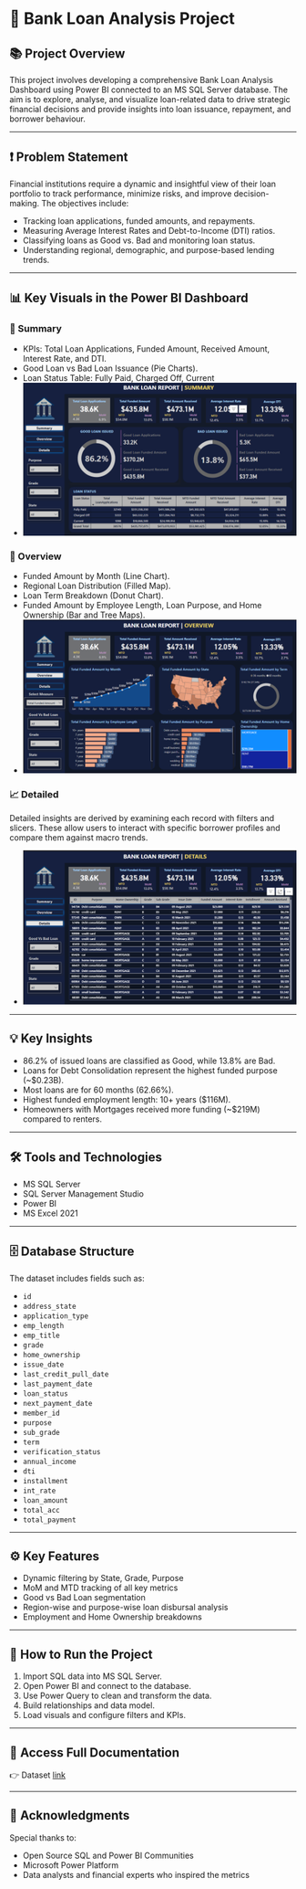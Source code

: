 
# 🏦 Bank Loan Analysis Project


## 📚 Project Overview
This project involves developing a comprehensive Bank Loan Analysis Dashboard using Power BI connected to an MS SQL Server database. The aim is to explore, analyse, and visualize loan-related data to drive strategic financial decisions and provide insights into loan issuance, repayment, and borrower behaviour.

________________________________________
## ❗ Problem Statement
Financial institutions require a dynamic and insightful view of their loan portfolio to track performance, minimize risks, and improve decision-making. The objectives include:
-	Tracking loan applications, funded amounts, and repayments.
-	Measuring Average Interest Rates and Debt-to-Income (DTI) ratios.
-	Classifying loans as Good vs. Bad and monitoring loan status.
-	Understanding regional, demographic, and purpose-based lending trends.

________________________________________
## 📊 Key Visuals in the Power BI Dashboard
### 💼 Summary
- KPIs: Total Loan Applications, Funded Amount, Received Amount, Interest Rate, and DTI.
-	Good Loan vs Bad Loan Issuance (Pie Charts).
-	Loan Status Table: Fully Paid, Charged Off, Current
- ![Project summary](./Images/Summary_Dashboard.png)

### 🔎 Overview
- Funded Amount by Month (Line Chart).
-	Regional Loan Distribution (Filled Map).
-	Loan Term Breakdown (Donut Chart).
-	Funded Amount by Employee Length, Loan Purpose, and Home Ownership (Bar and Tree Maps).
- ![Project Overview](./Images/Over_View.png)

### 📈 Detailed
Detailed insights are derived by examining each record with filters and slicers. These allow users to interact with specific borrower profiles and compare them against macro trends.
- ![Project details](./Images/Detailed.png)

________________________________________
## 💡 Key Insights
-	86.2% of issued loans are classified as Good, while 13.8% are Bad.
-	Loans for Debt Consolidation represent the highest funded purpose (~$0.23B).
-	Most loans are for 60 months (62.66%).
-	Highest funded employment length: 10+ years ($116M).
-	Homeowners with Mortgages received more funding (~$219M) compared to renters.

________________________________________
## 🛠️ Tools and Technologies
-	MS SQL Server
-	SQL Server Management Studio
-	Power BI 
-	MS Excel 2021
  
________________________________________
## 🗄️ Database Structure
The dataset includes fields such as:
- `id`
- `address_state`
- `application_type`
- `emp_length`
- `emp_title`
- `grade`
- `home_ownership`
- `issue_date`
- `last_credit_pull_date`
- `last_payment_date`
- `loan_status`
- `next_payment_date`
- `member_id`
- `purpose`
- `sub_grade`
- `term`
- `verification_status`
- `annual_income`
- `dti`
- `installment`
- `int_rate`
- `loan_amount`
- `total_acc`
- `total_payment`

________________________________________
## ⚙️ Key Features
-	Dynamic filtering by State, Grade, Purpose
-	MoM and MTD tracking of all key metrics
-	Good vs Bad Loan segmentation
-	Region-wise and purpose-wise loan disbursal analysis
-	Employment and Home Ownership breakdowns

________________________________________
## 🚀 How to Run the Project
1.	Import SQL data into MS SQL Server.
2.	Open Power BI and connect to the database.
3.	Use Power Query to clean and transform the data.
4.	Build relationships and data model.
5.	Load visuals and configure filters and KPIs.
   
________________________________________
## 📄 Access Full Documentation
👉  Dataset [link](./Dataset/financial_loan.csv)

________________________________________
## 🙌 Acknowledgments
Special thanks to:
-	Open Source SQL and Power BI Communities
-	Microsoft Power Platform
-	Data analysts and financial experts who inspired the metrics

